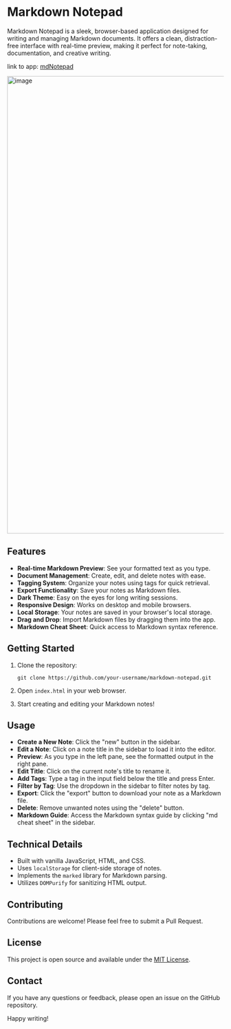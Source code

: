 # Markdown Notepad

Markdown Notepad is a sleek, browser-based application designed for writing and managing Markdown documents. It offers a clean, distraction-free interface with real-time preview, making it perfect for note-taking, documentation, and creative writing.

link to app:
[mdNotepad](https://stihilus.github.io/mdNotepad/)

<img width="1062" alt="image" src="https://github.com/user-attachments/assets/5222875e-7bfe-4b2a-acf2-2da088e3b9f0">

## Features

- **Real-time Markdown Preview**: See your formatted text as you type.
- **Document Management**: Create, edit, and delete notes with ease.
- **Tagging System**: Organize your notes using tags for quick retrieval.
- **Export Functionality**: Save your notes as Markdown files.
- **Dark Theme**: Easy on the eyes for long writing sessions.
- **Responsive Design**: Works on desktop and mobile browsers.
- **Local Storage**: Your notes are saved in your browser's local storage.
- **Drag and Drop**: Import Markdown files by dragging them into the app.
- **Markdown Cheat Sheet**: Quick access to Markdown syntax reference.

## Getting Started

1. Clone the repository:
   ```
   git clone https://github.com/your-username/markdown-notepad.git
   ```

2. Open `index.html` in your web browser.

3. Start creating and editing your Markdown notes!

## Usage

- **Create a New Note**: Click the "new" button in the sidebar.
- **Edit a Note**: Click on a note title in the sidebar to load it into the editor.
- **Preview**: As you type in the left pane, see the formatted output in the right pane.
- **Edit Title**: Click on the current note's title to rename it.
- **Add Tags**: Type a tag in the input field below the title and press Enter.
- **Filter by Tag**: Use the dropdown in the sidebar to filter notes by tag.
- **Export**: Click the "export" button to download your note as a Markdown file.
- **Delete**: Remove unwanted notes using the "delete" button.
- **Markdown Guide**: Access the Markdown syntax guide by clicking "md cheat sheet" in the sidebar.

## Technical Details

- Built with vanilla JavaScript, HTML, and CSS.
- Uses `localStorage` for client-side storage of notes.
- Implements the `marked` library for Markdown parsing.
- Utilizes `DOMPurify` for sanitizing HTML output.

## Contributing

Contributions are welcome! Please feel free to submit a Pull Request.

## License

This project is open source and available under the [MIT License](LICENSE).

## Contact

If you have any questions or feedback, please open an issue on the GitHub repository.

Happy writing!
